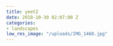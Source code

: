 ```yaml
---
title: yeet2
date: 2018-10-30 02:07:00 Z
categories:
- landscapes
low_res_image: "/uploads/IMG_1460.jpg"
---
```


